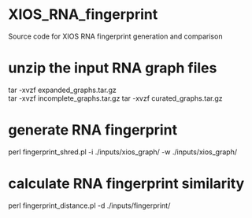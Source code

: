 # XIOS_RNA_fingerprint
Source code for XIOS RNA fingerprint generation and comparison

# unzip the input RNA graph files
tar -xvzf expanded_graphs.tar.gz  
tar -xvzf incomplete_graphs.tar.gz
tar -xvzf curated_graphs.tar.gz  

# generate RNA fingerprint
perl fingerprint_shred.pl -i ./inputs/xios_graph/ -w ./inputs/xios_graph/

# calculate RNA fingerprint similarity 
perl fingerprint_distance.pl -d ./inputs/fingerprint/

